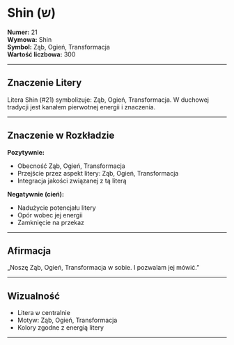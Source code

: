 
# Shin (ש)

**Numer:** 21  
**Wymowa:** Shin  
**Symbol:** Ząb, Ogień, Transformacja  
**Wartość liczbowa:** 300  

---

## Znaczenie Litery
Litera Shin (#21) symbolizuje: Ząb, Ogień, Transformacja.
W duchowej tradycji jest kanałem pierwotnej energii i znaczenia.

---

## Znaczenie w Rozkładzie

**Pozytywnie:**  
- Obecność Ząb, Ogień, Transformacja  
- Przejście przez aspekt litery: Ząb, Ogień, Transformacja  
- Integracja jakości związanej z tą literą  

**Negatywnie (cień):**  
- Nadużycie potencjału litery  
- Opór wobec jej energii  
- Zamknięcie na przekaz  

---

## Afirmacja
„Noszę Ząb, Ogień, Transformacja w sobie. I pozwalam jej mówić.”

---

## Wizualność
- Litera ש centralnie  
- Motyw: Ząb, Ogień, Transformacja  
- Kolory zgodne z energią litery

---
